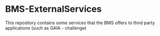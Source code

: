 # BMS-ExternalServices
This repository contains some services that the BMS offers to third party applications (such as GAIA - challenge)
